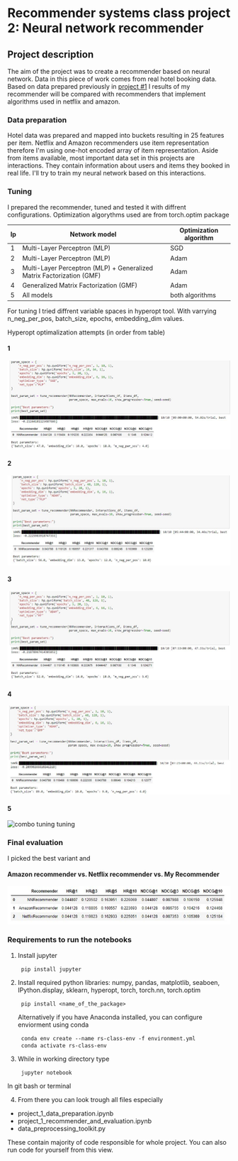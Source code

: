 # Recommender systems class project 2: Neural network recommender

## Project description

The aim of the project was to create a recommender based on neural network. Data in this piece of work
comes from real hotel booking data. Based on data prepared previously in [project #1](https://github.com/e-lawniczak/rsc-project1.git)
I results of my recommender will be compared with recommenders that implement algorithms used in netflix and amazon.

### Data preparation

Hotel data was prepared and mapped into buckets resulting in 25 features per item.
Netflix and Amazon recommenders use item representation therefore I'm using one-hot encoded array of item representation.
Aside from items available, most important data set in this projects are interactions. They contain information about users and items they booked in real life.
I'll try to train my neural network based on this interactions.

### Tuning
I prepared the recommender, tuned and tested it with diffrent configurations.
Optimization algorythms used are from torch.optim package

| lp | Network model                                                         | Optimization algorithm |
|----|-----------------------------------------------------------------------|------------------------|
| 1  | Multi-Layer Perceptron (MLP)                                          | SGD                    |
| 2  | Multi-Layer Perceptron (MLP)                                          | Adam                   |
| 3  | Multi-Layer Perceptron (MLP) + Generalized Matrix Factorization (GMF) | Adam                   |
| 4  | Generalized Matrix Factorization (GMF)                                | Adam                   |
| 5  | All models                                                            | both algorithms        |

For tuning I tried diffrent variable spaces in hyperopt tool. With varrying n_neg_per_pos, batch_size, epochs, embedding_dim values.

Hyperopt optimalization attempts (in order from table)
#### 1
![mlp + sgd tuning](img/tuning_mlp_sgd.JPG)

#### 2
![mlp + adam tuning](img/tuning_mlp_adam.JPG)

#### 3
![mlp+gmf+adam tuning](img/tuning_mlp_gmf_adam.JPG)

#### 4
![mlp+gmf+adam tuning](img/tuning_gmf_adam.JPG)

#### 5
![combo tuning tuning](img/tunig_all.JPG)


### Final evaluation

I picked the best variant and 


#### Amazon recommender vs. Netflix recommender vs. My Recommender
![Final evaluation](img/final_evaluation.JPG)

### Requirements to run the notebooks

1. Install jupyter
    <!-- -->

        pip install jupyter

    
2. Install required python libraries: numpy, pandas, matplotlib, seaboen, IPython.display, sklearn, hyperopt, torch, torch.nn, torch.optim
     <!-- -->

        pip install <name_of_the_package>


   Alternatively if you have Anaconda installed, you can configure enviorment using conda
    <!-- -->
       
        conda env create --name rs-class-env -f environment.yml
        conda activate rs-class-env



3. While in working directory type
         <!-- -->

        jupyter notebook

In git bash or terminal

4. From there you can look trough all files especially
- project_1_data_preparation.ipynb
- project_1_recommender_and_evaluation.ipynb
- data_preprocessing_toolkit.py

These contain majority of code responsible for whole project. You can also run code for yourself from this view.


